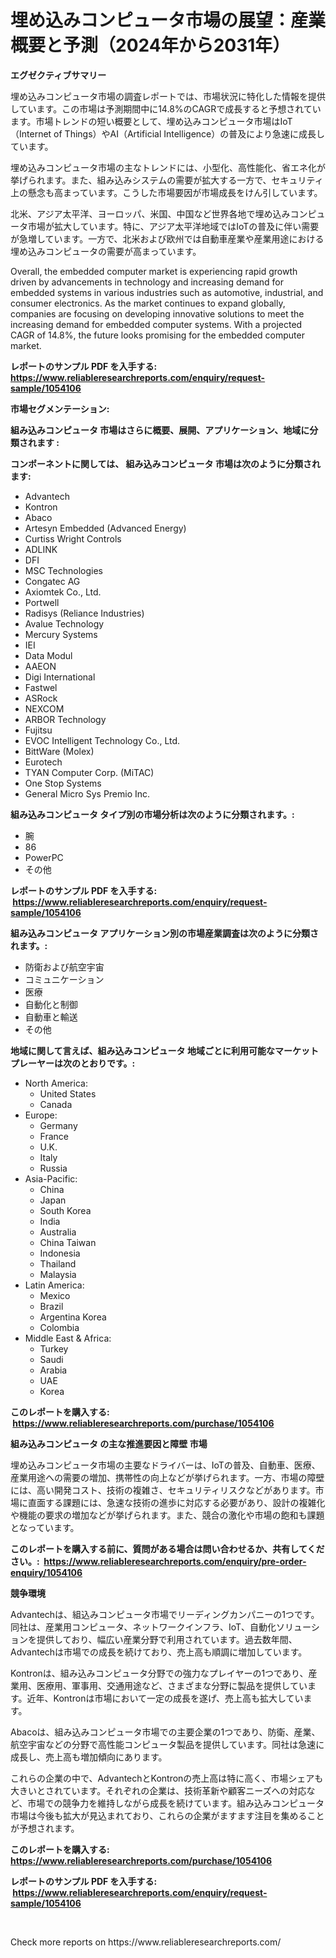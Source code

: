 <p><h1>埋め込みコンピュータ市場の展望：産業概要と予測（2024年から2031年）</h1></p><p><strong>エグゼクティブサマリー</strong></p>
<p><p><Executive Summary></p><p>埋め込みコンピュータ市場の調査レポートでは、市場状況に特化した情報を提供しています。この市場は予測期間中に14.8%のCAGRで成長すると予想されています。市場トレンドの短い概要として、埋め込みコンピュータ市場はIoT（Internet of Things）やAI（Artificial Intelligence）の普及により急速に成長しています。</p><p><Market Trends></p><p>埋め込みコンピュータ市場の主なトレンドには、小型化、高性能化、省エネ化が挙げられます。また、組み込みシステムの需要が拡大する一方で、セキュリティ上の懸念も高まっています。こうした市場要因が市場成長をけん引しています。</p><p><Geographical Spread></p><p>北米、アジア太平洋、ヨーロッパ、米国、中国など世界各地で埋め込みコンピュータ市場が拡大しています。特に、アジア太平洋地域ではIoTの普及に伴い需要が急増しています。一方で、北米および欧州では自動車産業や産業用途における埋め込みコンピュータの需要が高まっています。</p><p>Overall, the embedded computer market is experiencing rapid growth driven by advancements in technology and increasing demand for embedded systems in various industries such as automotive, industrial, and consumer electronics. As the market continues to expand globally, companies are focusing on developing innovative solutions to meet the increasing demand for embedded computer systems. With a projected CAGR of 14.8%, the future looks promising for the embedded computer market.</p></p>
<p><strong>レポートのサンプル PDF を入手する: <a href="https://www.reliableresearchreports.com/enquiry/request-sample/1054106">https://www.reliableresearchreports.com/enquiry/request-sample/1054106</a></strong></p>
<p><strong>市場セグメンテーション:</strong></p>
<p><strong> 組み込みコンピュータ 市場はさらに概要、展開、アプリケーション、地域に分類されます :</strong></p>
<p><strong>コンポーネントに関しては、 組み込みコンピュータ 市場は次のように分類されます: &nbsp;</strong></p>
<p><ul><li>Advantech</li><li>Kontron</li><li>Abaco</li><li>Artesyn Embedded (Advanced Energy)</li><li>Curtiss Wright Controls</li><li>ADLINK</li><li>DFI</li><li>MSC Technologies</li><li>Congatec AG</li><li>Axiomtek Co., Ltd.</li><li>Portwell</li><li>Radisys (Reliance Industries)</li><li>Avalue Technology</li><li>Mercury Systems</li><li>IEI</li><li>Data Modul</li><li>AAEON</li><li>Digi International</li><li>Fastwel</li><li>ASRock</li><li>NEXCOM</li><li>ARBOR Technology</li><li>Fujitsu</li><li>EVOC Intelligent Technology Co., Ltd.</li><li>BittWare (Molex)</li><li>Eurotech</li><li>TYAN Computer Corp. (MiTAC)</li><li>One Stop Systems</li><li>General Micro Sys
    Premio Inc.</li></ul></p>
<p><strong> 組み込みコンピュータ タイプ別の市場分析は次のように分類されます。:</strong></p>
<p><ul><li>腕</li><li>86</li><li>PowerPC</li><li>その他</li></ul></p>
<p><strong>レポートのサンプル PDF を入手する: &nbsp;<a href="https://www.reliableresearchreports.com/enquiry/request-sample/1054106">https://www.reliableresearchreports.com/enquiry/request-sample/1054106</a></strong></p>
<p><strong> 組み込みコンピュータ アプリケーション別の市場産業調査は次のように分類されます。:</strong></p>
<p><ul><li>防衛および航空宇宙</li><li>コミュニケーション</li><li>医療</li><li>自動化と制御</li><li>自動車と輸送</li><li>その他</li></ul></p>
<p><strong>地域に関して言えば、組み込みコンピュータ 地域ごとに利用可能なマーケットプレーヤーは次のとおりです。:</strong></p>
<p><ul>
    <li>
        North America:
        <ul>
            <li>United States</li>
            <li>Canada</li>
        </ul>
    </li>
    <li>
        Europe:
        <ul>
            <li>Germany</li>
            <li>France</li>
            <li>U.K.</li>
            <li>Italy</li>
            <li>Russia</li>
        </ul>
    </li>
    <li>
        Asia-Pacific:
        <ul>
            <li>China</li>
            <li>Japan</li>
            <li>South Korea</li>
            <li>India</li>
            <li>Australia</li>
            <li>China Taiwan</li>
            <li>Indonesia</li>
            <li>Thailand</li>
            <li>Malaysia</li>
        </ul>
    </li>
    <li>
        Latin America:
        <ul>
            <li>Mexico</li>
            <li>Brazil</li>
            <li>Argentina Korea</li>
            <li>Colombia</li>
        </ul>
    </li>
    <li>
        Middle East & Africa:
        <ul>
            <li>Turkey</li>
            <li>Saudi</li>
            <li>Arabia</li>
            <li>UAE</li>
            <li>Korea</li>
        </ul>
    </li>
    </ul></p>
<p><strong>このレポートを購入する: &nbsp;<a href="https://www.reliableresearchreports.com/purchase/1054106">https://www.reliableresearchreports.com/purchase/1054106</a></strong></p>
<p><strong>組み込みコンピュータ の主な推進要因と障壁 市場</strong></p>
<p><p>埋め込みコンピュータ市場の主要なドライバーは、IoTの普及、自動車、医療、産業用途への需要の増加、携帯性の向上などが挙げられます。一方、市場の障壁には、高い開発コスト、技術の複雑さ、セキュリティリスクなどがあります。市場に直面する課題には、急速な技術の進歩に対応する必要があり、設計の複雑化や機能の要求の増加などが挙げられます。また、競合の激化や市場の飽和も課題となっています。</p></p>
<p><strong>このレポートを購入する前に、質問がある場合は問い合わせるか、共有してください。:&nbsp; <a href="https://www.reliableresearchreports.com/enquiry/pre-order-enquiry/1054106">https://www.reliableresearchreports.com/enquiry/pre-order-enquiry/1054106</a></strong></p>
<p><strong>競争環境</strong></p>
<p><p>Advantechは、組込みコンピュータ市場でリーディングカンパニーの1つです。同社は、産業用コンピュータ、ネットワークインフラ、IoT、自動化ソリューションを提供しており、幅広い産業分野で利用されています。過去数年間、Advantechは市場での成長を続けており、売上高も順調に増加しています。</p><p>Kontronは、組み込みコンピュータ分野での強力なプレイヤーの1つであり、産業用、医療用、軍事用、交通用途など、さまざまな分野に製品を提供しています。近年、Kontronは市場において一定の成長を遂げ、売上高も拡大しています。</p><p>Abacoは、組み込みコンピュータ市場での主要企業の1つであり、防衛、産業、航空宇宙などの分野で高性能コンピュータ製品を提供しています。同社は急速に成長し、売上高も増加傾向にあります。</p><p>これらの企業の中で、AdvantechとKontronの売上高は特に高く、市場シェアも大きいとされています。それぞれの企業は、技術革新や顧客ニーズへの対応など、市場での競争力を維持しながら成長を続けています。組み込みコンピュータ市場は今後も拡大が見込まれており、これらの企業がますます注目を集めることが予想されます。</p></p>
<p><strong>このレポートを購入する: &nbsp; <a href="https://www.reliableresearchreports.com/purchase/1054106">https://www.reliableresearchreports.com/purchase/1054106</a></strong></p>
<p><strong>レポートのサンプル PDF を入手する: &nbsp;<a href="https://www.reliableresearchreports.com/enquiry/request-sample/1054106">https://www.reliableresearchreports.com/enquiry/request-sample/1054106</a></strong><strong></strong></p>
<p>&nbsp;</p>
<p>Check more reports on https://www.reliableresearchreports.com/</p>